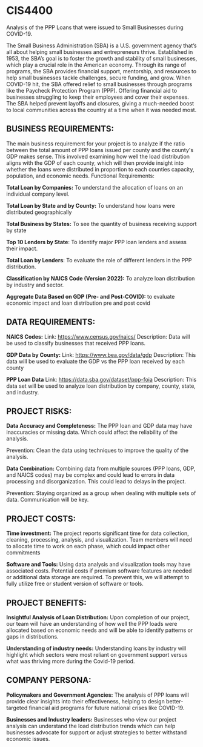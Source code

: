 # CIS4400
Analysis of the PPP Loans that were issued to Small Businesses during COVID-19.


The Small Business Administration (SBA) is a U.S. government agency that’s all about helping small businesses and entrepreneurs thrive. Established in 1953, the SBA’s goal is to foster the growth and stability of small businesses, which play a crucial role in the American economy. Through its range of programs, the SBA provides financial support, mentorship, and resources to help small businesses tackle challenges, secure funding, and grow.
When COVID-19 hit, the SBA offered relief to small businesses through programs like the Paycheck Protection Program (PPP). Offering financial aid to businesses struggling to keep their employees and cover their expenses. The  SBA helped prevent layoffs and closures, giving a much-needed boost to local communities across the country at a time when it was needed most.

## BUSINESS REQUIREMENTS:

The main business requirement for your project is to analyze if the ratio between the total amount of PPP loans issued per county and the county's GDP makes sense. This involved examining how well the load distribution aligns with the GDP of each county, which will then provide insight into whether the loans were distributed in proportion to each counties capacity, population, and economic needs.
Functional Requirements:

**Total Loan by Companies:** To understand the allocation of loans on an individual company level.

**Total Loan by State and by County:** To understand how loans were distributed geographically

**Total Business by States:** To see the quantity of business receiving support by state

**Top 10 Lenders by State**: To identify major PPP loan lenders and assess their impact.

**Total Loan by Lenders**: To evaluate the role of different lenders in the PPP distribution.

**Classification by NAICS Code (Version 2022):** To analyze loan distribution by industry and sector.

**Aggregate Data Based on GDP (Pre- and Post-COVID):** to evaluate economic impact and loan distribution pre and post covid


## DATA REQUIREMENTS: 

**NAICS Codes:**
Link: https://www.census.gov/naics/ 
Description: Data will be used to classify businesses that received PPP loans. 

**GDP Data by County:**
Link: https://www.bea.gov/data/gdp
Description: This data will be used to evaluate the GDP vs the PPP loan received by each county

**PPP Loan Data**
Link: https://data.sba.gov/dataset/ppp-foia
Description: This data set will be used to analyze loan distribution by company, county, state, and industry. 

## PROJECT RISKS:

**Data Accuracy and Completeness:**  The PPP loan and GDP data may have inaccuracies or missing data. Which could affect the reliability of the analysis.

Prevention: Clean the data using techniques to improve the quality of the analysis. 

**Data Combination:** Combining data from multiple sources (PPP loans, GDP, and NAICS codes) may be complex and could lead to errors in data processing and disorganization. This could lead to delays in the project.

Prevention: Staying organized as a group when dealing with multiple sets of data. Communication will be key.


## PROJECT COSTS: 

**Time investment:** The project reports significant time for data collection, cleaning, processing, analysis, and visualization. Team members will need to allocate time to work on each phase, which could impact other commitments 

**Software and Tools:**  Using data analysis and visualization tools may have associated costs. Potential costs if premium software features are needed or additional data storage are required. To prevent this, we will attempt to fully utilize free or student version of software or tools.

## PROJECT BENEFITS:

**Insightful Analysis of Loan Distribution:** Upon completion of our project, our team will have an understanding of how well the PPP loads were allocated based on economic needs and will be able to identify patterns or gaps in distributions. 

**Understanding of industry needs:** Understanding loans by industry will highlight which sectors were most reliant on government support versus what was thriving more during the Covid-19 period. 

## COMPANY PERSONA:

**Policymakers and Government Agencies:** The analysis of PPP loans will provide clear insights into their effectiveness, helping to design better-targeted financial aid programs for future national crises like COVID-19.

**Businesses and Industry leaders:** Businesses who view our project analysis can understand the load distribution trends which can help businesses advocate for support or adjust strategies to better withstand economic issues.
